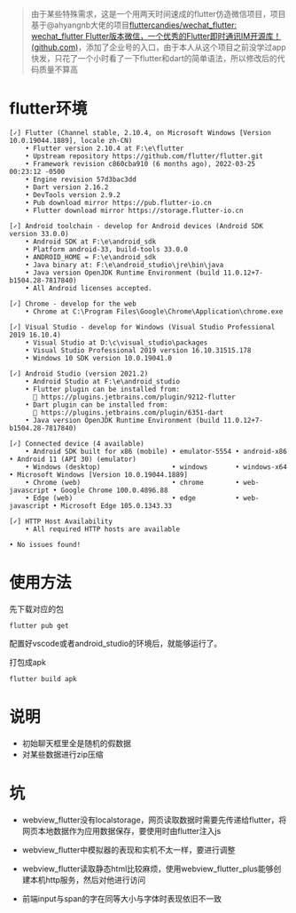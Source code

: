 > 由于某些特殊需求，这是一个用两天时间速成的flutter仿造微信项目，项目基于@ahyangnb大佬的项目[fluttercandies/wechat_flutter: wechat_flutter Flutter版本微信，一个优秀的Flutter即时通讯IM开源库！ (github.com)](https://github.com/fluttercandies/wechat_flutter)，添加了企业号的入口，由于本人从这个项目之前没学过app快发，只花了一个小时看了一下flutter和dart的简单语法，所以修改后的代码质量不算高

# flutter环境

```
[✓] Flutter (Channel stable, 2.10.4, on Microsoft Windows [Version 10.0.19044.1889], locale zh-CN)
    • Flutter version 2.10.4 at F:\e\flutter
    • Upstream repository https://github.com/flutter/flutter.git
    • Framework revision c860cba910 (6 months ago), 2022-03-25 00:23:12 -0500
    • Engine revision 57d3bac3dd
    • Dart version 2.16.2
    • DevTools version 2.9.2
    • Pub download mirror https://pub.flutter-io.cn
    • Flutter download mirror https://storage.flutter-io.cn

[✓] Android toolchain - develop for Android devices (Android SDK version 33.0.0)
    • Android SDK at F:\e\android_sdk
    • Platform android-33, build-tools 33.0.0
    • ANDROID_HOME = F:\e\android_sdk
    • Java binary at: F:\e\android_studio\jre\bin\java
    • Java version OpenJDK Runtime Environment (build 11.0.12+7-b1504.28-7817840)
    • All Android licenses accepted.

[✓] Chrome - develop for the web
    • Chrome at C:\Program Files\Google\Chrome\Application\chrome.exe

[✓] Visual Studio - develop for Windows (Visual Studio Professional 2019 16.10.4)
    • Visual Studio at D:\c\visual_studio\packages
    • Visual Studio Professional 2019 version 16.10.31515.178
    • Windows 10 SDK version 10.0.19041.0

[✓] Android Studio (version 2021.2)
    • Android Studio at F:\e\android_studio
    • Flutter plugin can be installed from:
      🔨 https://plugins.jetbrains.com/plugin/9212-flutter
    • Dart plugin can be installed from:
      🔨 https://plugins.jetbrains.com/plugin/6351-dart
    • Java version OpenJDK Runtime Environment (build 11.0.12+7-b1504.28-7817840)

[✓] Connected device (4 available)
    • Android SDK built for x86 (mobile) • emulator-5554 • android-x86    • Android 11 (API 30) (emulator)
    • Windows (desktop)                  • windows       • windows-x64    • Microsoft Windows [Version 10.0.19044.1889]
    • Chrome (web)                       • chrome        • web-javascript • Google Chrome 100.0.4896.88
    • Edge (web)                         • edge          • web-javascript • Microsoft Edge 105.0.1343.33

[✓] HTTP Host Availability
    • All required HTTP hosts are available

• No issues found!
```



# 使用方法

先下载对应的包

`flutter pub get`

配置好vscode或者android_studio的环境后，就能够运行了。

打包成apk

`flutter build apk`

# 说明

* 初始聊天框里全是随机的假数据
* 对某些数据进行zip压缩

# 坑

* webview_flutter没有localstorage，网页读取数据时需要先传递给flutter，将网页本地数据作为应用数据保存，要使用时由flutter注入js

* webview_flutter中模拟器的表现和实机不太一样，要进行调整

* webview_flutter读取静态html比较麻烦，使用webview_flutter_plus能够创建本机http服务，然后对他进行访问

* 前端input与span的字在同等大小与字体时表现依旧不一致

  

